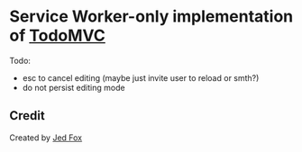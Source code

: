 # Service Worker-only implementation of [TodoMVC](http://todomvc.com)

Todo:

- esc to cancel editing (maybe just invite user to reload or smth?)
- do not persist editing mode

## Credit

Created by [Jed Fox](http://twitter.com/jed_fox1)
